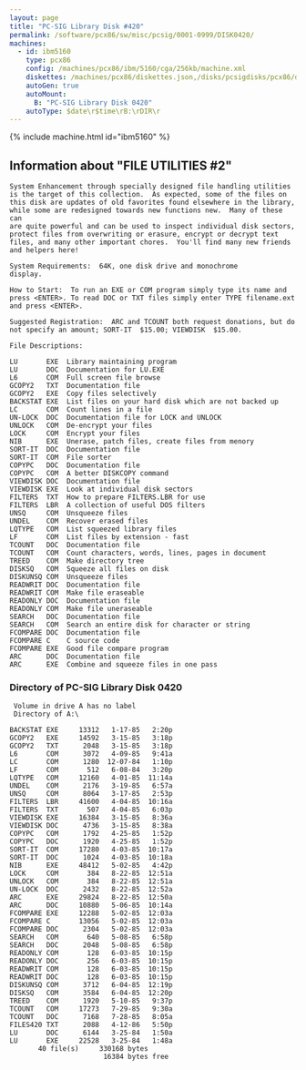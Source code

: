 ```yaml
---
layout: page
title: "PC-SIG Library Disk #420"
permalink: /software/pcx86/sw/misc/pcsig/0001-0999/DISK0420/
machines:
  - id: ibm5160
    type: pcx86
    config: /machines/pcx86/ibm/5160/cga/256kb/machine.xml
    diskettes: /machines/pcx86/diskettes.json,/disks/pcsigdisks/pcx86/diskettes.json
    autoGen: true
    autoMount:
      B: "PC-SIG Library Disk 0420"
    autoType: $date\r$time\rB:\rDIR\r
---
```


{% include machine.html id="ibm5160" %}

## Information about "FILE UTILITIES #2"

    System Enhancement through specially designed file handling utilities
    is the target of this collection.  As expected, some of the files on
    this disk are updates of old favorites found elsewhere in the library,
    while some are redesigned towards new functions new.  Many of these can
    are quite powerful and can be used to inspect individual disk sectors,
    protect files from overwriting or erasure, encrypt or decrypt text
    files, and many other important chores.  You'll find many new friends
    and helpers here!
    
    System Requirements:  64K, one disk drive and monochrome
    display.
    
    How to Start:  To run an EXE or COM program simply type its name and
    press <ENTER>. To read DOC or TXT files simply enter TYPE filename.ext
    and press <ENTER>.
    
    Suggested Registration:  ARC and TCOUNT both request donations, but do
    not specify an amount; SORT-IT  $15.00; VIEWDISK  $15.00.
    
    File Descriptions:
    
    LU       EXE  Library maintaining program
    LU       DOC  Documentation for LU.EXE
    L6       COM  Full screen file browse
    GCOPY2   TXT  Documentation file
    GCOPY2   EXE  Copy files selectively
    BACKSTAT EXE  List files on your hard disk which are not backed up
    LC       COM  Count lines in a file
    UN-LOCK  DOC  Documentation file for LOCK and UNLOCK
    UNLOCK   COM  De-encrypt your files
    LOCK     COM  Encrypt your files
    NIB      EXE  Unerase, patch files, create files from menory
    SORT-IT  DOC  Documentation file
    SORT-IT  COM  File sorter
    COPYPC   DOC  Documentation file
    COPYPC   COM  A better DISKCOPY command
    VIEWDISK DOC  Documentation file
    VIEWDISK EXE  Look at individual disk sectors
    FILTERS  TXT  How to prepare FILTERS.LBR for use
    FILTERS  LBR  A collection of useful DOS filters
    UNSQ     COM  Unsqueeze files
    UNDEL    COM  Recover erased files
    LQTYPE   COM  List squeezed library files
    LF       COM  List files by extension - fast
    TCOUNT   DOC  Documentation file
    TCOUNT   COM  Count characters, words, lines, pages in document
    TREED    COM  Make directory tree
    DISKSQ   COM  Squeeze all files on disk
    DISKUNSQ COM  Unsqueeze files
    READWRIT DOC  Documentation file
    READWRIT COM  Make file eraseable
    READONLY DOC  Documentation file
    READONLY COM  Make file uneraseable
    SEARCH   DOC  Documentation file
    SEARCH   COM  Search an entire disk for character or string
    FCOMPARE DOC  Documentation file
    FCOMPARE C    C source code
    FCOMPARE EXE  Good file compare program
    ARC      DOC  Documentation file
    ARC      EXE  Combine and squeeze files in one pass

### Directory of PC-SIG Library Disk 0420

     Volume in drive A has no label
     Directory of A:\

    BACKSTAT EXE     13312   1-17-85   2:20p
    GCOPY2   EXE     14592   3-15-85   3:18p
    GCOPY2   TXT      2048   3-15-85   3:18p
    L6       COM      3072   4-09-85   9:41a
    LC       COM      1280  12-07-84   1:10p
    LF       COM       512   6-08-84   3:20p
    LQTYPE   COM     12160   4-01-85  11:14a
    UNDEL    COM      2176   3-19-85   6:57a
    UNSQ     COM      8064   3-17-85   2:53p
    FILTERS  LBR     41600   4-04-85  10:16a
    FILTERS  TXT       507   4-04-85   6:03p
    VIEWDISK EXE     16384   3-15-85   8:36a
    VIEWDISK DOC      4736   3-15-85   8:38a
    COPYPC   COM      1792   4-25-85   1:52p
    COPYPC   DOC      1920   4-25-85   1:52p
    SORT-IT  COM     17280   4-03-85  10:17a
    SORT-IT  DOC      1024   4-03-85  10:18a
    NIB      EXE     48412   5-02-85   4:42p
    LOCK     COM       384   8-22-85  12:51a
    UNLOCK   COM       384   8-22-85  12:51a
    UN-LOCK  DOC      2432   8-22-85  12:52a
    ARC      EXE     29824   8-22-85  12:50a
    ARC      DOC     10880   5-06-85  10:14a
    FCOMPARE EXE     12288   5-02-85  12:03a
    FCOMPARE C       13056   5-02-85  12:03a
    FCOMPARE DOC      2304   5-02-85  12:03a
    SEARCH   COM       640   5-08-85   6:58p
    SEARCH   DOC      2048   5-08-85   6:58p
    READONLY COM       128   6-03-85  10:15p
    READONLY DOC       256   6-03-85  10:15p
    READWRIT COM       128   6-03-85  10:15p
    READWRIT DOC       128   6-03-85  10:15p
    DISKUNSQ COM      3712   6-04-85  12:19p
    DISKSQ   COM      3584   6-04-85  12:20p
    TREED    COM      1920   5-10-85   9:37p
    TCOUNT   COM     17273   7-29-85   9:30a
    TCOUNT   DOC      7168   7-28-85   8:05a
    FILES420 TXT      2088   4-12-86   5:50p
    LU       DOC      6144   3-25-84   1:50a
    LU       EXE     22528   3-25-84   1:48a
           40 file(s)     330168 bytes
                           16384 bytes free
